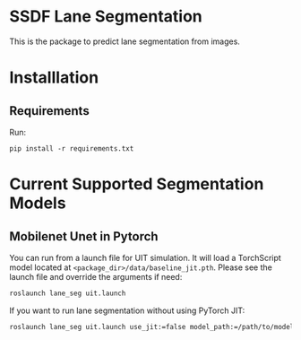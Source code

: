 # SSDF Lane Segmentation

This is the package to predict lane segmentation from images.

# Installlation

## Requirements

Run:
```
pip install -r requirements.txt
```

# Current Supported Segmentation Models

## Mobilenet Unet in Pytorch

You can run from a launch file for UIT simulation. It will load a TorchScript model located at `<package_dir>/data/baseline_jit.pth`. Please see the launch file and override the arguments if need:
```bash
roslaunch lane_seg uit.launch
```

If you want to run lane segmentation without using PyTorch JIT:
```bash
roslaunch lane_seg uit.launch use_jit:=false model_path:=/path/to/model/weight
```